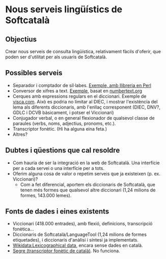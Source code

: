 # Nous serveis lingüístics de Softcatalà

## Objectius
Crear nous serveis de consulta lingüística, relativament fàcils d'oferir, que poden ser d'utilitat per als usuaris de Softcatalà.

## Possibles serveis
* Separador i comptador de síl·labes. [Exemple, amb llibreria en Perl](https://riuraueditors.cat/separa-sillabes/) 
* Conversor de xifres a text. [Exemple](https://gent.softcatala.org/jmontane/coses/numbertext/), basat en [numbertext.org](https://numbertext.github.io/)
* Cerques amb expressions regulars en el diccionari. Exemple de [visca.com](https://visca.com/dr/). Això es podria no limitar al DIEC, i mostrar l'existència del lema als diferents diccionaris, amb l'enllaç corresponent (DIEC, DNV?, GDLC i DCVB bàsicament, i potser el Viccionari)
* Conjugador verbal, o en general flexionador de qualsevol classe de paraules (verbs, noms, adjectius, pronoms, etc.). 
* Transcriptor fonètic. (Hi ha alguna eina feta.) 
* Altres?

## Dubtes i qüestions que cal resoldre

* Com hauria de ser la integració en la web de Softcatalà. Una interfície per a cada servei o una interfície per a tots. 
* Oferim alguna cosa de valor o repetim serveis que ja existeixen (p. ex. Viccionari)?
  * Com a fet diferencial, aportem els diccionaris de Softcatalà, que tenen més formes que qualsevol altre diccionari (1,24 milions de formes, 143.000 lemes).

## Fonts de dades i eines existents
* Viccionari (418.000 entrades), amb flexió, definicions, transcripció fonètica...
* Diccionaris de Softcatalà/LanguageTool (1,24 milions de formes etiquetades), i diccionaris d'anàlisi i síntesi ja implementats. 
* [Wikidata:Lexicographical data](https://www.wikidata.org/wiki/Wikidata:Lexicographical_data), encara sense dades en català.
* [Segre (transcriptor fonètic de català)](http://nlp.lsi.upc.edu/freeling/demo/segre.php). No funciona. 
